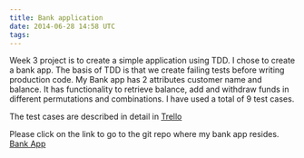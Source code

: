 ```yaml
---
title: Bank application
date: 2014-06-28 14:58 UTC
tags:
---
```

Week 3 project is to create a simple application using TDD. I chose to create a
bank app. The basis of TDD is that we create failing tests before writing
production code. My Bank app has 2 attributes customer name and balance. It has
functionality to retrieve balance, add and withdraw funds in different
permutations and combinations. I have used a total of 9 test cases.

The test cases are described in detail in  [Trello](https://trello.com/b/GPdrkFyV/test-cases-for-bank-app)

Please click on the link to go to the git repo where my bank app resides.
[Bank App](https://github.com/nanditacodes/bank_app)
